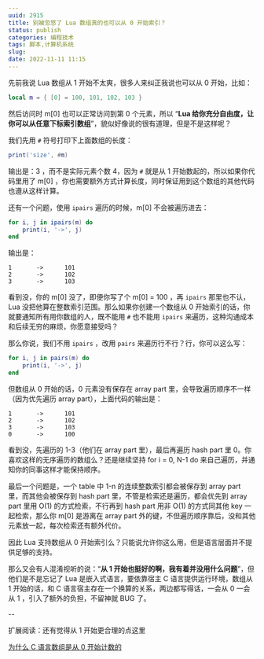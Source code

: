 ```yaml
---
uuid: 2915
title: 别被忽悠了 Lua 数组真的也可以从 0 开始索引？
status: publish
categories: 编程技术
tags: 脚本,计算机系统
slug: 
date: 2022-11-11 11:15
---
```

先前我说 Lua 数组从 1 开始不太爽，很多人来纠正我说也可以从 0 开始，比如：

```lua
local m = { [0] = 100, 101, 102, 103 }
```

然后访问时 m[0] 也可以正常访问到第 0 个元素，所以 “**Lua 给你充分自由度，让你可以从任意下标索引数组**”，貌似好像说的很有道理，但是不是这样呢？

我们先用 `#` 符号打印下上面数组的长度：

```lua
print('size', #m)
```

输出是：3 ，而不是实际元素个数 4，因为 `#` 就是从 1 开始数起的，所以如果你代码里用了 m[0] ，你也需要额外方式计算长度，同时保证用到这个数组的其他代码也遵从这样计算。

还有一个问题，使用 `ipairs` 遍历的时候，m[0] 不会被遍历进去：

```lua
for i, j in ipairs(m) do
    print(i, '->', j)
end
```

输出是：

```text
1       ->      101
2       ->      102
3       ->      103
```

看到没，你的 m[0] 没了，即便你写了个 m[0] = 100 ，再 `ipairs` 那里也不认，Lua 没把他算在整数索引范围。那么如果你创建一个数组从 0 开始索引的话，你就要通知所有用你数组的人，既不能用 `#` 也不能用 `ipairs` 来遍历，这种沟通成本和后续无穷的麻烦，你愿意接受吗？

那么你说，我们不用 `ipairs` ，改用 `pairs` 来遍历行不行？行，你可以这么写：

```lua
for i, j in pairs(m) do
    print(i, '->', j)
end
```

但数组从 0 开始的话，0 元素没有保存在 array part 里，会导致遍历顺序不一样（因为优先遍历 array part），上面代码的输出是：

```text
1       ->      101
2       ->      102
3       ->      103
0       ->      100
```

看到没，先遍历的 1-3（他们在 array part 里），最后再遍历 hash part 里 0。你喜欢这样的无序遍历的数组么？还是继续坚持 for i = 0, N-1 do 来自己遍历，并通知你的同事这样才能保持顺序。

最后一个问题是，一个 table 中 1-n 的连续整数索引都会被保存到 array part 里，而其他会被保存到 hash part 里，不管是检索还是遍历，都会优先到 array part 里用 O(1) 的方式检索，不行再到 hash part 用非 O(1) 的方式同其他 key 一起检索，那么你 m[0] 是游离在 array part 外的键，不但遍历顺序靠后，没和其他元素放一起，每次检索还有额外代价。

因此 Lua 支持数组从 0 开始索引么？只能说允许你这么用，但是语言层面并不提供足够的支持。

那么又会有人混淆视听的说：“**从 1 开始也挺好的啊，我有着并没用什么问题**”，但他们是不是忘记了 Lua 是嵌入式语言，要依靠宿主 C 语言提供运行环境，数组从 1 开始的话，和 C 语言宿主存在一个换算的关系，两边都写得话，一会从 0 一会从 1 ，引入了额外的负担，不留神就 BUG 了。



--

扩展阅读：还有觉得从 1 开始更合理的点这里

[为什么 C 语言数组是从 0 开始计数的](https://skywind.me/blog/archives/2917)

